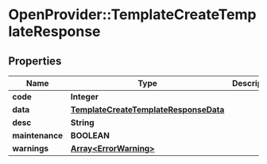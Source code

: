 # OpenProvider::TemplateCreateTemplateResponse

## Properties
Name | Type | Description | Notes
------------ | ------------- | ------------- | -------------
**code** | **Integer** |  | [optional] 
**data** | [**TemplateCreateTemplateResponseData**](TemplateCreateTemplateResponseData.md) |  | [optional] 
**desc** | **String** |  | [optional] 
**maintenance** | **BOOLEAN** |  | [optional] 
**warnings** | [**Array&lt;ErrorWarning&gt;**](ErrorWarning.md) |  | [optional] 

